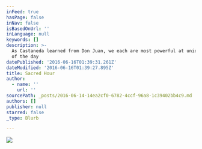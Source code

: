 ```yaml
---
inFeed: true
hasPage: false
inNav: false
isBasedOnUrl: ''
inLanguage: null
keywords: []
description: >-
  As Castaneda learned from Don Juan, we each are most powerful at unique times
  of the day
datePublished: '2016-06-16T01:39:31.261Z'
dateModified: '2016-06-16T01:39:27.895Z'
title: Sacred Hour
author:
  - name: ''
    url: ''
sourcePath: _posts/2016-06-14-14ea2cf0-6782-4ccf-96a8-1c39402bb4c9.md
authors: []
publisher: null
starred: false
_type: Blurb

---
```

![](https://the-grid-user-content.s3-us-west-2.amazonaws.com/a462d926-4bed-4672-ab5a-b539f4b92c42.jpg)